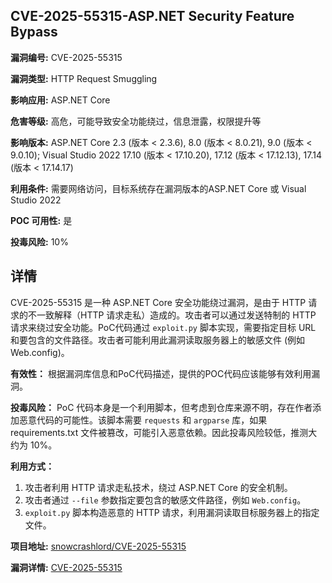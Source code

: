## CVE-2025-55315-ASP.NET Security Feature Bypass

**漏洞编号:** CVE-2025-55315

**漏洞类型:** HTTP Request Smuggling

**影响应用:** ASP.NET Core

**危害等级:** 高危，可能导致安全功能绕过，信息泄露，权限提升等

**影响版本:** ASP.NET Core 2.3 (版本 < 2.3.6), 8.0 (版本 < 8.0.21), 9.0 (版本 < 9.0.10); Visual Studio 2022 17.10 (版本 < 17.10.20), 17.12 (版本 < 17.12.13), 17.14 (版本 < 17.14.17)

**利用条件:** 需要网络访问，目标系统存在漏洞版本的ASP.NET Core 或 Visual Studio 2022

**POC 可用性:** 是

**投毒风险:** 10%

## 详情

CVE-2025-55315 是一种 ASP.NET Core 安全功能绕过漏洞，是由于 HTTP 请求的不一致解释（HTTP 请求走私）造成的。攻击者可以通过发送特制的 HTTP 请求来绕过安全功能。PoC代码通过 `exploit.py` 脚本实现，需要指定目标 URL 和要包含的文件路径。攻击者可能利用此漏洞读取服务器上的敏感文件 (例如Web.config)。

**有效性：** 根据漏洞库信息和PoC代码描述，提供的POC代码应该能够有效利用漏洞。

**投毒风险：** PoC 代码本身是一个利用脚本，但考虑到仓库来源不明，存在作者添加恶意代码的可能性。该脚本需要 `requests` 和 `argparse` 库，如果 requirements.txt 文件被篡改，可能引入恶意依赖。因此投毒风险较低，推测大约为 10%。

**利用方式：**
1.  攻击者利用 HTTP 请求走私技术，绕过 ASP.NET Core 的安全机制。
2.  攻击者通过 `--file` 参数指定要包含的敏感文件路径，例如 `Web.config`。
3.  `exploit.py` 脚本构造恶意的 HTTP 请求，利用漏洞读取目标服务器上的指定文件。

**项目地址:** [snowcrashlord/CVE-2025-55315](https://github.com/snowcrashlord/CVE-2025-55315)

**漏洞详情:** [CVE-2025-55315](https://nvd.nist.gov/vuln/detail/CVE-2025-55315)